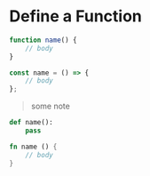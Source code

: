 # Define a Function

```js
function name() {
	// body
}
```

```js
const name = () => {
	// body
};
```

> some note

```python
def name():
    pass

```

```rust
fn name () {
	// body
}
```
